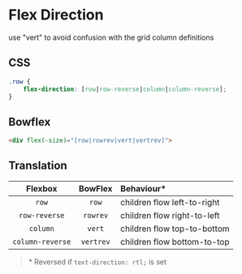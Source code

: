 # Flex Direction

use "vert" to avoid confusion with the grid column definitions

## CSS

```css
.row {
	flex-direction: [row|row-reverse|column|column-reverse];
}
```

## Bowflex

```html
<div flex(-size)="[row|rowrev|vert|vertrev]">
```

## Translation

|Flexbox|BowFlex|Behaviour\*|
|:-----:|:-----:|:-------|
|`row`|`row`|children flow left-to-right|
|`row-reverse`|`rowrev`|children flow right-to-left|
|`column`|`vert`|children flow top-to-bottom|
|`column-reverse`|`vertrev`|children flow bottom-to-top|

> \* Reversed if `text-direction: rtl;` is set
